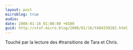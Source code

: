```yaml
---
layout: post
microblog: true
audio: 
date: 2008-01-16 01:00:00 +0100
guid: http://xtof.micro.blog/2008/01/16/t604339262.html
---
```

Touché par la lecture des #transitions de Tara et Chris.

